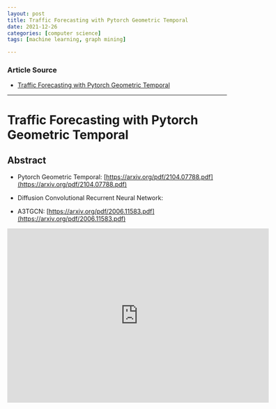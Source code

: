 ```yaml
---
layout: post
title: Traffic Forecasting with Pytorch Geometric Temporal
date: 2021-12-26
categories: [computer science]
tags: [machine learning, graph mining]

---
```


### Article Source

* [Traffic Forecasting with Pytorch Geometric Temporal](https://www.youtube.com/watch?v=Rws9mf1aWUs)


---


# Traffic Forecasting with Pytorch Geometric Temporal

## Abstract

* Pytorch Geometric Temporal: [https://arxiv.org/pdf/2104.07788.pdf](https://arxiv.org/pdf/2104.07788.pdf)

* Diffusion Convolutional Recurrent Neural Network: 

* A3TGCN: [https://arxiv.org/pdf/2006.11583.pdf](https://arxiv.org/pdf/2006.11583.pdf)

<iframe width="600" height="400" src="https://www.youtube.com/embed/Rws9mf1aWUs" title="YouTube video player" frameborder="0" allow="accelerometer; autoplay; clipboard-write; encrypted-media; gyroscope; picture-in-picture" allowfullscreen></iframe>